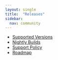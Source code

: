 ```yaml
---
layout: single
title:  "Releases"
sidebar:
  nav: community
---
```


* [Supported Versions](/community/releases/versions/)
* [Nightly Builds](/community/releases/nightly/)
* [Support Policy](/community/releases/support-policy/)
* [Roadmap](/community/releases/roadmap/)

